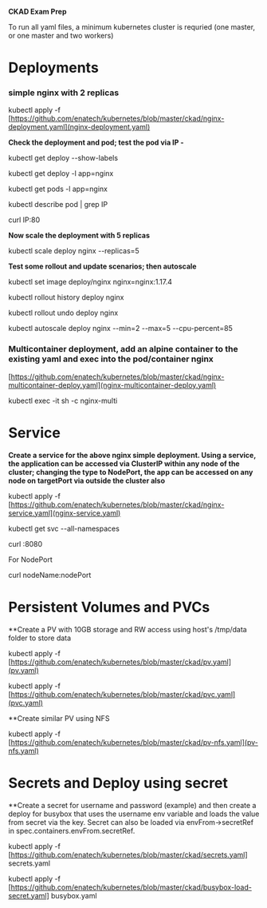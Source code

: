 **CKAD Exam Prep**

To run all yaml files, a minimum kubernetes cluster is requried (one master, or one master and two workers)

# Deployments
### simple nginx with 2 replicas

kubectl apply -f [https://github.com/enatech/kubernetes/blob/master/ckad/nginx-deployment.yaml](nginx-deployment.yaml)

**Check the deployment and pod; test the pod via IP -**

kubectl get deploy --show-labels

kubectl get deploy -l app=nginx

kubectl get pods -l app=nginx

kubectl describe pod <podname> | grep IP

curl IP:80

**Now scale the deployment with 5 replicas**

kubectl scale deploy nginx --replicas=5

**Test some rollout and update scenarios; then autoscale**

kubectl set image deploy/nginx nginx=nginx:1.17.4

kubectl rollout history deploy nginx

kubectl rollout undo deploy nginx

kubectl autoscale deploy nginx --min=2 --max=5 --cpu-percent=85

### Multicontainer deployment, add an alpine container to the existing yaml and exec into the pod/container nginx

[https://github.com/enatech/kubernetes/blob/master/ckad/nginx-multicontainer-deploy.yaml](nginx-multicontainer-deploy.yaml)

kubectl exec -it <podname> sh -c nginx-multi
  
# Service

**Create a service for the above nginx simple deployment. Using a service, the application can be accessed via ClusterIP within any node of the cluster; changing the type to NodePort, the app can be accessed on any node on targetPort via outside the cluster also**

kubectl apply -f [https://github.com/enatech/kubernetes/blob/master/ckad/nginx-service.yaml](nginx-service.yaml)

kubectl get svc --all-namespaces

curl <ClusterIp>:8080
  
For NodePort

curl nodeName:nodePort

# Persistent Volumes and PVCs

**Create a PV with 10GB storage and RW access using host's /tmp/data folder to store data

kubectl apply -f [https://github.com/enatech/kubernetes/blob/master/ckad/pv.yaml](pv.yaml)

kubectl apply -f [https://github.com/enatech/kubernetes/blob/master/ckad/pvc.yaml](pvc.yaml)
  
**Create similar PV using NFS

kubectl apply -f [https://github.com/enatech/kubernetes/blob/master/ckad/pv-nfs.yaml](pv-nfs.yaml)

# Secrets and Deploy using secret

**Create a secret for username and password (example) and then create a deploy for busybox that uses the username env variable and loads the value from secret via the key. Secret can also be loaded via envFrom->secretRef in spec.containers.envFrom.secretRef.

kubectl apply -f [https://github.com/enatech/kubernetes/blob/master/ckad/secrets.yaml] secrets.yaml

kubectl apply -f [https://github.com/enatech/kubernetes/blob/master/ckad/busybox-load-secret.yaml] busybox.yaml
